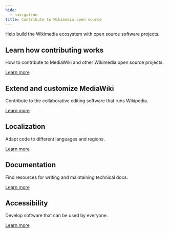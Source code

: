 ```yaml
---
hide:
  - navigation
title: Contribute to Wikimedia open source
---
```


Help build the Wikimedia ecosystem with open source software projects.

## Learn how contributing works

How to contribute to MediaWiki and other Wikimedia open source projects.

[Learn more](overview.md)

## Extend and customize MediaWiki

Contribute to the collaborative editing software that runs Wikipedia.

[Learn more](mediawiki.md)

## Localization

Adapt code to different languages and regions.

[Learn more](localization.md)

## Documentation

Find resources for writing and maintaining technical docs.

[Learn more](documentation.md)

## Accessibility

Develop software that can be used by everyone.

[Learn more](accessibility.md)
